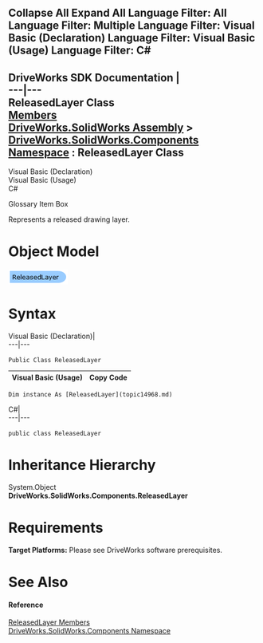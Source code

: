       

 Collapse All Expand All  Language Filter: All  Language Filter: Multiple  Language Filter: Visual Basic (Declaration) Language Filter: Visual Basic (Usage) Language Filter: C#  
---  
DriveWorks SDK Documentation  |   
---|---  
ReleasedLayer Class   
[Members](topic14969.md)   
[DriveWorks.SolidWorks Assembly](topic13342.md) > [DriveWorks.SolidWorks.Components Namespace](topic13925.md) : ReleasedLayer Class  
---  
  
Visual Basic (Declaration)    
Visual Basic (Usage)    
C# 

Glossary Item Box

Represents a released drawing layer. 

# Object Model

![](dotnetdiagramimages/image851.png)

# Syntax

Visual Basic (Declaration)|   
---|---  
      
    
    Public Class ReleasedLayer   
  
Visual Basic (Usage)| Copy Code  
---|---  
      
    
    Dim instance As [ReleasedLayer](topic14968.md)  
  
C#|   
---|---  
      
    
    public class ReleasedLayer   
  
# Inheritance Hierarchy

System.Object  
**DriveWorks.SolidWorks.Components.ReleasedLayer**  


# Requirements

**Target Platforms:** Please see DriveWorks software prerequisites.

# See Also

#### Reference

[ReleasedLayer Members](topic14969.md)   
[DriveWorks.SolidWorks.Components Namespace](topic13925.md)



